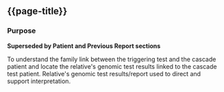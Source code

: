 ## {{page-title}}

### Purpose
**Superseded by Patient and Previous Report sections**

To understand the family link between the triggering test and the cascade patient and locate the relative's genomic test results linked to the cascade test patient.
Relative's genomic test results/report used to direct and support interpretation.

<!--
### Notes
Information obtained from the index patient resource referenced from the ServiceRequest. Identifying relations to be considered for Cascade Testing requires sending RelatedPerson resources with the index patient test order. The exact process for cascade test ordering is still under consideration. 
Information from the report is mapped to DiagnosticReport, which can be included as 'supportingInfo' in a Cascade Patient test order.

### Mapping
| Source Data item | Non WGS Rare Disease | Non WGS Cancer | WGS Rare Disease | WGS Cancer | Target FHIR Element | HL7v2.5.1 Mapping | Description 
|--|--|
|Linked test - Relative's relationship to cascade patient|Mandatory|N/A|N/A|N/A|Inverse of RelatedPerson.relationship||The relation of the triggering relative to the cascade patient.|
|Linked test - Relative's name|Mandatory|N/A|N/A|N/A|Patient.name|Inverse of NK1-3|The name of the relative whose results triggered the cascade test.|
|Linked test - Relative's DoB|Mandatory|N/A|N/A|N/A|Patient.birthDate|PID-7 for relative|The date of birth of the relative whose results triggered the cascade test.|
|Linked test - Relative's reporting organisation|Mandatory|N/A|N/A|N/A|DiagnosticReport.resultsInterpreter(PractitionerRole.organization)|OBR-32|The genomic reporting organisation of the relative whose results triggered the cascade test.|
|Linked test - Relative's reporting organisation identifier (lab number)|Mandatory|N/A|N/A|N/A|DiagnosticReport.resultsInterpreter(PractitionerRole.organization(Organization.identifier))|OBR-32.7.2|The genomic reporting organisation identifier of the relative whose results triggered the cascade test.|
|Linked test - Relative's clinical report / result|Optional|N/A|N/A|N/A|DiagnosticReport|OBR and OBX segments|The clinical report of the relative whose results triggered the cascade test.|
-->